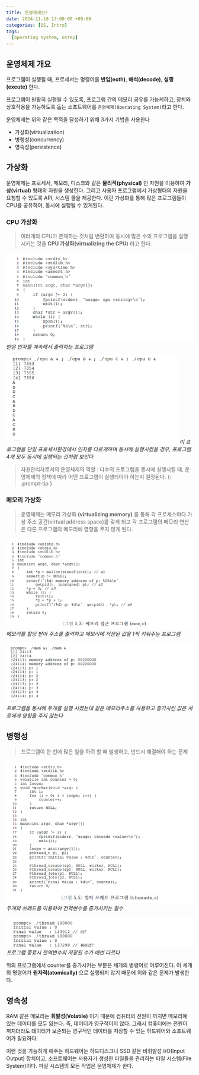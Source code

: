 ```yaml
---
title: 운영체제란?
date: 2024-11-18 17:00:00 +09:00
categories: [OS, Intro]
tags:
  [operating system, ostep]
---
```


## 운영체제 개요

프로그램이 실행될 때, 프로세서는 명령어를 **반입(ecth)**, **해석(decode)**, **실행(excute)** 한다.

프로그램이 원활히 실행될 수 있도록, 프로그램 간의 메모리 공유를 가능케하고, 장치와 상호작용을 가능하도록 돕는 소프트웨어를 `운영체제(Operating System)`라고 한다.

운영체제는 위와 같은 목적을 달성하기 위해 3가지 기법을 사용한다
- 가상화(virtualization)
- 병행성(concurrency)
- 영속성(persistence)

## 가상화
운영체제는 프로세서, 메모리, 디스크와 같은 **물리적(physical)** 인 자원을 이용하여 **가상(virtual)** 형태의 자원을 생성한다.   그리고 사용자 프로그램에서 가상형태의 자원을 요청할 수 있도록 API, 시스템 콜을 제공한다. 이런 가상화를 통해 많은 프로그램들이 CPU를 공유하여, 동시에 실행될 수 있게된다.

### CPU 가상화

> 여러개의 CPU가 존재하는 것처럼 변환하여 동시에 많은 수의 프로그램을 실행시키는 것을 **CPU 가상화(virtualizing the CPU)** 라고 한다.


![alt text](/assets/img/OS/Outline/image.png)
_받은 인자를 계속해서 출력하는 프로그램_

![alt text](/assets/img/OS/Outline/image-1.png)
_이 프로그램을 단일 프로세서환경에서 인자를 다르게하여 동시에 실행시켰을 경우, 프로그램 4개 모두 동시에 실행되는 것처럼 보인다_

> 자원관리자로서의 운영체제의 역할 : 다수의 프로그램을 동시에 실행시킬 때, 운영체제의 정책에 따라 어떤 프로그램이 실행되어야 하는지 결정된다.
{: .prompt-tip }

### 메모리 가상화

>운영체제는 메모리 가상화 **(virtualizing memory)** 를 통해 각 프로세스마다 가상 주소 공간(virtual address space)를 갖게 되고 각 프로그램의 메모리 연산은 다른 프로그램의 메모리에 영향을 주지 않게 된다.

![alt text](/assets/img/OS/Outline/image-2.png)
_메모리를 할당 받아 주소를 출력하고 메모리에 저장된 값을 1씩 키워주는 프로그램_

![alt text](/assets/img/OS/Outline/image-3.png)
_프로그램을 동시에 두개를 실행 시켰는데 같은 메모리주소를 사용하고 증가시킨 값은 서로에게 영향을 주지 않는다_

## 병행성

> 프로그램이 한 번에 많은 일을 하려 할 때 발생하고, 반드시 해결해야 하는 문제

![alt text](/assets/img/OS/Outline/image-4.png)
_두개의 쓰레드를 이용하여 전역변수를 증가시키는 함수_

![alt text](/assets/img/OS/Outline/image-5.png)
_프로그램 종료시 전역변수의 저장된 수가 매번 다르다_

위의 프로그램에서 counter를 증가시키는 부분은 세개의 병령어로 이루어진다. 이 세개의 명령어가 **원자적(atomically)** 으로 실행되지 않기 때문에 위와 같은 문제가 발생한다.

## 영속성

RAM 같은 메모리는 **휘발성(Volatile)** 이기 때문에 컴퓨터의 전원이 꺼지면 메모리에 있는 데이터를 모두 잃는다. 즉, 데이터가 영구적이지 않다. 그래서 컴퓨터에는 전원이 꺼지더라도 데이터가 보존되는 영구적인 데이터를 저장할 수 있는 하드웨어와 소프트웨어가 필요하다.  

이런 것을 가능하게 해주는 하드웨어는 하드디스크나 SSD 같은 비휘발성 I/O(Input Output) 장치이고, 소프트웨어는 사용자가 생성한 파일들을 관리하는 파일 시스템(File System)이다. 파일 시스템의 모든 작업은 운영체제가 한다.
